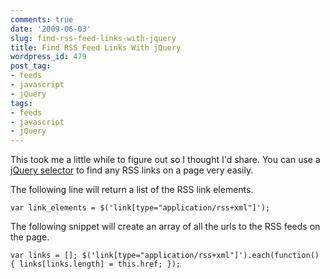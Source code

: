 ```yaml
---
comments: true
date: '2009-06-03'
slug: find-rss-feed-links-with-jquery
title: Find RSS Feed Links With jQuery
wordpress_id: 479
post_tag:
- feeds
- javascript
- jQuery
tags:
- feeds
- javascript
- jQuery
---
```


This took me a little while to figure out so I thought I'd share.  You can use a [jQuery selector](http://docs.jquery.com/Selectors) to find any RSS links on a page very easily.

The following line will return a list of the RSS link elements.

`
var link_elements = $('link[type="application/rss+xml"]');
`

The following snippet will create an array of all the urls to the RSS feeds on the page.

`
var links = [];
$('link[type="application/rss+xml"]').each(function() { links[links.length] = this.href; });
`
